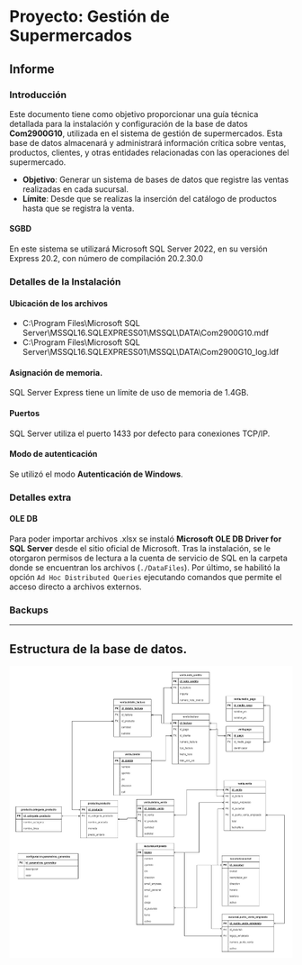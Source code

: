 # Proyecto: Gestión de Supermercados 
## Informe
### Introducción

Este documento tiene como objetivo proporcionar una guía técnica detallada para la instalación y configuración de la base de datos **Com2900G10**, utilizada en el sistema de gestión de supermercados. Esta base de datos almacenará y administrará información crítica sobre ventas, productos, clientes, y otras entidades relacionadas con las operaciones del supermercado.

- **Objetivo**: Generar un sistema de bases de datos que registre las ventas realizadas en cada sucursal.
- **Límite**: Desde que se realizas la inserción del catálogo de productos hasta que se registra la venta.
#### SGBD
En este sistema se utilizará Microsoft SQL Server 2022, en su versión Express 20.2, con número de compilación 20.2.30.0
### Detalles de la Instalación 
#### Ubicación de los archivos
- C:\Program Files\Microsoft SQL Server\MSSQL16.SQLEXPRESS01\MSSQL\DATA\Com2900G10.mdf
- C:\Program Files\Microsoft SQL Server\MSSQL16.SQLEXPRESS01\MSSQL\DATA\Com2900G10_log.ldf
#### Asignación de memoria.
SQL Server Express tiene un límite de uso de memoria de 1.4GB.
#### Puertos 
SQL Server utiliza el puerto 1433 por defecto para conexiones TCP/IP. 
#### Modo de autenticación
Se utilizó el modo **Autenticación de Windows**.
### Detalles extra
#### OLE DB
Para poder importar archivos .xlsx se instaló **Microsoft OLE DB Driver for SQL Server** desde el sitio oficial de Microsoft. Tras la instalación, se le otorgaron permisos de lectura a la cuenta de servicio de SQL en la carpeta donde se encuentran los archivos (`./DataFiles`).
Por último, se habilitó la opción `Ad Hoc Distributed Queries` ejecutando comandos que permite el acceso directo a archivos externos.

### Backups

---

## Estructura de la base de datos.
![](https://github.com/monardop/cadena-supermercado/blob/main/DER.jpg)
